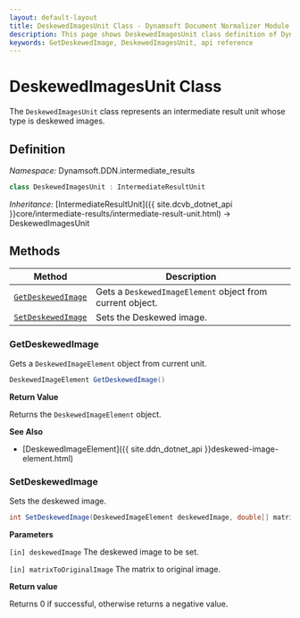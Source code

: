```yaml
---
layout: default-layout
title: DeskewedImagesUnit Class - Dynamsoft Document Normalizer Module .NET Edition API Reference
description: This page shows DeskewedImagesUnit class definition of Dynamsoft Document Normalizer SDK .NET Edition.
keywords: GetDeskewedImage, DeskewedImagesUnit, api reference
---
```


# DeskewedImagesUnit Class

The `DeskewedImagesUnit` class represents an intermediate result unit whose type is deskewed images.

## Definition

*Namespace:* Dynamsoft.DDN.intermediate_results


```csharp
class DeskewedImagesUnit : IntermediateResultUnit
```

*Inheritance:* [IntermediateResultUnit]({{ site.dcvb_dotnet_api }}core/intermediate-results/intermediate-result-unit.html) -> DeskewedImagesUnit

## Methods

| Method | Description |
|--------|-------------|
| [`GetDeskewedImage`](#getdeskewedimage) | Gets a `DeskewedImageElement` object from current object. |
| [`SetDeskewedImage`](#setdeskewedimage) | Sets the Deskewed image. |

### GetDeskewedImage

Gets a `DeskewedImageElement` object from current unit.

```csharp
DeskewedImageElement GetDeskewedImage()
```

**Return Value**

Returns the `DeskewedImageElement` object.

**See Also**

* [DeskewedImageElement]({{ site.ddn_dotnet_api }}deskewed-image-element.html)

### SetDeskewedImage

Sets the deskewed image.

```csharp
int SetDeskewedImage(DeskewedImageElement deskewedImage, double[] matrixToOriginalImage = null)
```

**Parameters**

`[in] deskewedImage` The deskewed image to be set.

`[in] matrixToOriginalImage` The matrix to original image.

**Return value**

Returns 0 if successful, otherwise returns a negative value.

